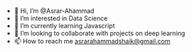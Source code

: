 - 👋 Hi, I’m @Asrar-Ahammad
- 👀 I’m interested in Data Science
- 🌱 I’m currently learning Javascript
- 💞️ I’m looking to collaborate with projects on deep learning
- 📫 How to reach me asrarahammadshaik@gmail.com

<!---
Asrar-Ahammad/Asrar-Ahammad is a ✨ special ✨ repository because its `README.md` (this file) appears on your GitHub profile.
You can click the Preview link to take a look at your changes.
--->
